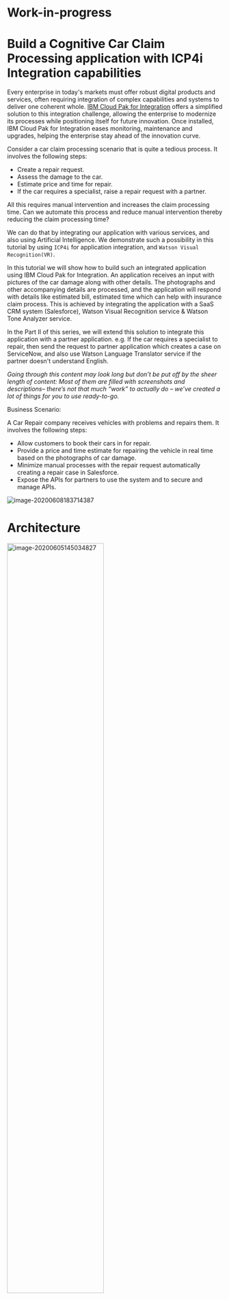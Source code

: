 # Work-in-progress



# Build a Cognitive Car Claim Processing application with ICP4i Integration capabilities

Every enterprise in today's markets must offer robust digital products and services, often requiring integration of complex capabilities and systems to deliver one coherent whole. [IBM Cloud Pak for Integration](https://cloud.ibm.com/docs/cloud-pak-integration?topic=cloud-pak-integration-getting-started) offers a simplified solution to this integration challenge, allowing the enterprise to modernize its processes while positioning itself for future innovation. Once installed, IBM Cloud Pak for Integration eases monitoring, maintenance and upgrades, helping the enterprise stay ahead of the innovation curve.

Consider a car claim processing scenario that is quite a tedious process. It involves the following steps:
- Create a repair request.
- Assess the damage to the car. 
- Estimate price and time for repair.
- If the car requires a specialist, raise a repair request with a partner.

All this requires manual intervention and increases the claim processing time. Can we automate this process and reduce manual intervention thereby reducing the claim processing time? 

We can do that by integrating our application with various services, and also using Artificial Intelligence. We demonstrate such a possibility in this tutorial by using `ICP4i` for application integration, and `Watson Visual Recognition(VR)`.

In this tutorial we will show how to build such an integrated application using IBM Cloud Pak for Integration. An application receives an input with pictures of the car damage along with other details. The photographs and other accompanying details are processed, and the application will respond with details like estimated bill, estimated time which can help with insurance claim process. 
This is achieved by integrating the application with a SaaS CRM system (Salesforce), Watson Visual Recognition service & Watson Tone Analyzer service. 

In the Part II of this series, we will extend this solution to integrate this application with a partner application. e.g. If the car requires a specialist to repair, then send the request to partner application which creates a case on ServiceNow, and also use Watson Language Translator service if the partner doesn't understand English.

*Going through this content may look long but don’t be put off by the sheer length of content: Most of them are filled with screenshots and descriptions– there’s not that much “work” to actually do – we’ve created a lot of things for you to use ready-to-go.*

Business Scenario:

A Car Repair company receives vehicles with problems and repairs them. It involves the following steps:

- Allow customers to book their cars in for repair.
- Provide a price and time estimate for repairing the vehicle in real time based on the photographs of car damage.
- Minimize manual processes with the repair request automatically creating a repair case in Salesforce. 
- Expose the APIs for partners to use the system and to secure and manage APIs.

<img src="./images/image-20200608183714387.png" alt="image-20200608183714387" />



# Architecture

<img src="./images/image-20200605145034827.png" alt="image-20200605145034827" width="67%" />



# Flow

1. User sends car repair request by invoking an API (API Connect) with photographs of car damage.
2. User request is forwarded to integration flow.
3. IBM Watson Visual Recognition(VR) analyzes the photographs. If it is not a valid picture, Watson VR will return an error immediately to the user calling the API. Check that Watson VR can `see` a car in the picture – if not, application will immediately respond back with an error saying ‘There is no car in this picture’ so the error can be corrected immediately.
4. A `Case` is created in Salesforce with the data from the API. This Case is where we store the details and progress of our repair. Also, an attachment of the photograph is added to Salesforce so that we have the image stored in our system.
5. Analyze the description of the problem as described by the customer using IBM Watson Tone Analysis. We store this in Salesforce for future reference – if the customer is angry or upset, we may wish to take further action or treat them more carefully.
6. This is an extended scenario, wherein if the car is a specialist car (identified by Visual Recognition Service) it is sent to partner for repair. The partner speaks Spanish and and we'll use IBM Watson language translator to translate our request into Spanish before we send it to them
7. This is an extended scenario as well. Partner uses ServiceNow, not Salesforce so we need to create an incident in their ServiceNow system – automatically.
8. Send a response back to the customer with their Salesforce case reference for future enquiries and also an estimate of how long it will take to repair and how much it will cost.



# Watch the Video

[![](http://img.youtube.com/vi/TRzO26kawu4/0.jpg)](https://www.youtube.com/watch?v=TRzO26kawu4)





# Steps

1. [Plan of Work](#1-plan-of-work)
   1. [Set up our integration systems and services endpoints](#11-set-up-our-integration-systems-and-services-endpoints)
   2. [Create an integration flow for our 'Car Repair Claim API'](#12-create-an-integration-flow-for-our-car-repair-claim-api)
   3. [Deploy the API to the Cloud Pak for Integration (ICP4i) runtime](#13-deploy-the-api-to-the-cloud-pak-for-integration-icp4i-runtime)
2. [List of things we will need](#2-list-of-things-we-will-need)
   1. [List of Systems and Services Endpoints](#21-list-of-systems-and-services-endpoints)
   2. [IBM Cloud Pak for Integration (ICP4i) Capability list](#22-ibm-cloud-pak-for-integration-icp4i-capability-list)
3. [Getting Started](#3-getting-started)
   1. [Setting up IBM Watson Services](#31-setting-up-ibm-watson-services)
   2. [Setting up SalesForce](#32-setting-up-salesforce)
4. [Setting up Cloud Pak for Integration instance on IBM Cloud](#4-setting-up-cloud-pak-for-integration-instance-on-ibm-cloud)
5. [Building Your Integration](#5-building-your-integration)
6. [Testing our API Integration Flow](#6-testing-our-api-integration-flow)
7. [How we will test the APIs](#7-how-we-will-test-the-apis)
8. [Running the tests and results](#8-running-the-tests-and-results)
9. [Deploying the Integration flow to ICP4i RunTime via the App Connect Dashboard](#9-deploying-the-integration-flow-to-icp4i-runtime-via-the-app-connect-dashboard)
10. [Summary](#10-summary)





## 1. Plan of Work

This solution has a number of moving parts, so we’ll tackle them in a logical sequence. If you’re familiar with how to do any of the steps, feel free to do them in the way you prefer or are familiar with.

If you’re familiar with any of the tools we’re using, feel free to embellish or change the series – as long as you make sure it all ‘hangs together’. You can build the ‘extension’ version if you’re familiar with the tooling.

We’ll be doing the following:

### 1.1 Set up our integration systems and services endpoints

We are going to integrate with SaaS systems and IBM Watson AI services. 

We will need to have these endpoints created and create credentials for, so that we can integrate to them securely. In the ‘real world’ systems like Salesforce or ServiceNow will be running at customers already.

### 1.2 Create an integration flow for our 'Car Repair Claim API'

This will create our API and the integrations to all of our endpoints. 

We will create an ‘integration flow’ which takes the API request, calls the endpoints in the correct order, maps the data between them and sends an appropriate API response back to the caller.

### 1.3 Deploy the API to the Cloud Pak for Integration (ICP4i) runtime

Once we have developed our flow and tested it, we will deploy it to ICP4i running on OpenShift. This will create a Kubernetes container/pod deployment. 





## 2. List of things we will need

As this is an integration application, we will need systems and services to integrate to:

### 2.1 List of Systems and Services Endpoints

The systems and services we will use are as follows: Instructions for these are further on...

#### 2.1.1 Salesforce

Salesforce is a CRM system provided as a SaaS i.e. it is hosted in the cloud.
In this scenario, we as a car repair company will use Salesforce to create and store our car repair claims.

Salesforce allows you to create developer instances/accounts free of charge. You will need a developer account to run these instructions as to how to create them are included and you can set an account up. If you already have a developer Salesforce account, you can use that.

#### 2.1.2 IBM Watson – Visual Recognition

IBM Watson is available on the IBM Cloud and also in the IBM Cloud Pak for Data. IBM Cloud lets you create non-expiring free instances of the IBM Watson services that you can use for this tutorial (or anything else)

The IBM Watson Visual Recognition service lets you send a picture (.jpg, .png) to Watson and returns a list of things that Watson can ‘see’. In our case, we will use Watson to check if there is a car in the picture and, in the extended version, if it is a convertible/roadster car or not. If it’s a roadster, we’ll send it to our partners. If it’s not, we’ll repair it ourselves. If there’s no car in the photo, we’ll send it back and let our customer know.

#### 2.1.3 IBM Watson – Tone Analysis

IBM Watson can tell if someone is happy or sad or angry or many other emotions!

If your customer is angry, you want to know so you can make them happy – we’ll use this to look at the customer’s description of the damage/problem and put the tone into our Salesforce case so that when we call them, we know what to expect.

For the ‘extended’ scenario, we will also use:

#### 2.1.4 ServiceNow

ServiceNow is an incident management system which is provided as a SaaS on the cloud. Our repair partner which repairs convertible/droptop cars uses this system to manage their repairs.

ServiceNow allows you to create free developer instances as well – you will need one if you want to implement the extended scenario.

#### 2.1.5 IBM Watson – Language Translation

Our convertible car repair partners speak Spanish – and our Spanish isn’t great (yours might be!).

Fortunately, Watson speaks Spanish and many other languages better than we do, so we’ll use Watson to translate our ‘please repair this car’ request before we put the request into our partner’s ServiceNow system.

### 2.2 IBM Cloud Pak for Integration (ICP4i) Capability list

The Cloud Pak for Integration contains components and capabilities to implement multiple integration patterns – we won’t be using all of them in this tutorial.

In part2 of the series, we will be using the secure gateway (DataPower) to secure our APIs as part of API Management but we will not be using messaging (MQ), event streaming/Kafka or the high-speed Data Transfer (Aspera) in this tutorial. 

We will use the following ICP4i capabilities in this series:

#### 2.2.1 Application Integration (IBM App Connect)

IBM App connect provides a low-code/no code integration capability with a large number of pre-built connectors to connect to a variety of different endpoints.

We will use this to create the API contract with a simple model and then the integration flow API Implementation that is started with our API call and which contains all the integration logic and data transformation.

#### 2.2.2 Smart Connectors

These connectors contain everything needed to connect to the systems and endpoints – we just need to give them the endpoint location and credentials.

We will use one connector each for

- SalesForce
- Watson Visual Recognition
- Watson Tone Analysis.

 For the extended version:

- Watson Language Translation
- ServiceNow

The connectors will take care of things like authentication, session management, retries etc – you just need to give them credentials to connect and they will handle the rest.

#### 2.2.3 API Management (IBM API Connect)

Once we have our integration API built, we need to expose it securely to the outside world via an API gateway. We also need to be able to create a self-service portal to allow consumers to discover our APIs and sign up to use them.

We also need to create rate plans to limit how many times the API can be called.

We will push our API from the Application integration capability directly into the API Management capability where the API Product and API artefacts we need will be created for us automatically.

We will then add security and rate limiting plans and publish our API to our secure gateway and portal. 

We will use this capability in part2 of our series.



## 3. Getting Started

Before we can build our API integration, we need to set up the endpoints that we need will integrate to.

We will set up endpoints to connect to:

- IBM Watson Visual Recognition
- Salesforce
- IBM Watson Tone Analysis

Later, for extended scenario, we will connect to the following endpoints.

- IBM Watson Language Translation
- ServiceNow

> During the execution of this content, if you find inconsistency in service names in screenshots you can safely ignore them. The flow and method should still hold good.

### 3.1 Setting up IBM Watson Services

We will set up Watson Visual Recognition and Tone Analysis.

You will need an IBM Cloud account to do this. You can use your existing one if you wish or you can set up a new one. 

IBM cloud access is free and can be provisioned instantly. 

Once you have an account, all of the Watson services have ‘lite’ plans which allow you to use them for free – the only restriction is the number of calls you can make per month. Don’t worry, we won’t be getting anywhere near that number – and you won’t get charged if you hit the limit, it will just stop working until the next month.

#### 3.1.1 Logging in to IBM Cloud

The IBM Cloud can be accessed at https://cloud.ibm.com. If you do not have an account, then go ahead and create one. 

<img src="./images/image-20200609174730528.png" alt="image-20200609174730528" />



Once you’re in, you’ll be presented with the cloud dashboard showing which services you have provisioned:

<img src="./images/image-20200609204306444.png" alt="image-20200609204306444" />


(You may not see this many services, clusters etc – the authors have many things in their IBM Cloud accounts.)

If you already have the IBM Watson services in your account, or you know how to create them then skip to [Setting up SalesForce](#32-setting-up-salesforce) section.

#### 3.1.2 Creating your free Lite-Plan IBM Watson Services:

On the IBM Cloud Dashboard, click `Catalog`. 

You’ll see a list of services (if not, click on `services`).

Check the `AI` filter checkbox on the left to filter for Watson services. (You can also search for them by name)

<img src="./images/image-20200609204553080.png" alt="image-20200609204553080" />

Scroll down and click on the `Visual Recognition` tile.

<img src="./images/image-20200609213928692.png" alt="image-20200609213928692" width="30%" />

Inside, you’ll be able create a lite plan (free) instance as shown in the screenshot below (ignore the warning on our screenshot about only being able to have one lite plan per account– that’s because we already had one lite instance set up in the authors’ IBM Cloud Account)

<img src="./images/image-20200609214115913.png" alt="image-20200609214115913" width="60%" />

Select the free `lite` plan and provision the service.

You can change the service name to something more memorable if you wish.

Once you create the service, you’ll be able to see it in your cloud dashboard (to get to the cloud Dashboard, click the hamburger menu at the top left of the screen and select `Dashboard`

<img src="./images/image-20200609222149224.png" alt="image-20200609222149224" width="30%" />

 Look under `Services` and you’ll find your newly created service (you can see a number of services in our screenshot below – we’ve renamed ours to add `Dallas` on the end but yours will have a similar name)     

<img src="./images/image-20200609222405756.png" alt="image-20200609222405756" /> 

Click on your new service and you’ll see the `Manage` tab:

<img src="./images/image-20200609222439728.png" alt="image-20200609222439728" />

The API key and URL are what we are going to need to integrate with the service. You can click `Show credentials` and copy/paste them somewhere for later use or you can click `Download` and they will be downloaded as a text file for you.

You’ll next need to do similar for `Language Translator`. It also has `Lite` plans and are set up in the same place on the IBM Cloud. You may choose any region you want.

Make sure you obtain the URL and API keys (in 'credentials') for all of these Watson services – we’ll be needing them later. You obtain the URL and API keys for both the services in the same way.

<img src="./images/image-20200609223016557.png" alt="image-20200609223016557" width="40%" />



### 3.2 Setting up SalesForce

Salesforce is a CRM system hosted as a SaaS in the cloud.

We will need a **developer** account to use for testing – if you already have a Salesforce developer account, you can use that – if not, you can sign up for a free developer account now.

Go to https://developer.salesforce.com and click on `sign up`

<img src="./images/image-20200609223448761.png" alt="image-20200609223448761" />

Note that this is NOT the same as `salesforce.com -> try for free`. **You will need a developer account to use this tutorial**. You can use a webmail email address to sign up if you wish, rather than your company one.

(we emphasize this a lot but one of the most common reasons for `My integration to Salesforce doesn’t work` is that the account being used is not a developer one).

Once you have a salesforce developer account, log in to check it – you’ll get to something like this:

(Remember to log in at your salesforce developer/instance URL, not just at salesforce.com)

<img src="./images/image-20200609223649581.png" alt="image-20200609223649581" />

You will require admin level access to your Salesforce account.

When you create a free Salesforce account to test, make sure that you create a [Developer account](https://developer.salesforce.com/) rather than a Trial account. If you connect to App Connect with a 'Free Trial' account, the Salesforce integrations will not work.

OK, we have our endpoints – we’re ready to integrate!



## 4. Setting up Cloud Pak for Integration instance on IBM Cloud

We will create an instance of Cloud Pak for Integration on IBM Cloud. You can find more about ICP4i [here](https://www.ibm.com/cloud/cloud-pak-for-integration1). 

> If you already have a ICP4i instance with App Connect and API Connect capabilities added, feel free to use your existing instance. You may skip this section and jump to [Building your Integration](#5-building-your-integration).

To setup ICP4i instance on IBM Cloud, refer [CP4I provisioning on IBM Cloud instructions](./Provisioning.md).



## 5. Building Your Integration

### 5.1 Accessing ICP4i

Login to your IBM Cloud dashboard and click `Schematics workspaces`![image-20200615171009495](./images/image-20200615171009495.png)

Scroll down to the `Schematics workspaces` section and click on the workspace you created

![image-20200615225236641](./images/image-20200615225236641.png)

- Click on the `Offering dashboard` 

![image-20200615225422040](./images/image-20200615225422040.png)



If you see any certificate issue, you can select to proceed to unsafe website/link. You’ll be presented with a login screen to ICP4i. Use `admin` as username and the password that you set while following [Provisioning instructions](./Provisioning.md). Click on `Login`. 

Click on `Skip Welcome`, if a welcome page is displayed. 

Welcome to ICP4i! You’re now at the home screen showing all the capabilities of the pak, brought together in one place.

We’re going to be using API Connect and App Connect for this tutorial.

![image-20200615230600574](./images/image-20200615230600574.png)



Click `View instances` to see the capabilities added in ICP4i instance using the option `demoPreparation` while installing ICP4i.

![image-20200615231154274](./images/image-20200615231154274.png)



You can see that we have `App Connect Designer` (the tooling for building integrations), the `App Connect Dashboard` (this is what manages the integration runtimes) and `API Connect` (for managing APIs).

(Don’t worry if your instance names are not identical to the screenshots)

At any time, we can use the menu to navigate between these capabilities, as well as using the platform home screen. Use the hamburger menu at the top left like so:

<img src="./images/image-20200615231615577.png" alt="image-20200615231615577" width="47%" />



> *Occasionally, in this demo environment, you might find that the navigation menu shows ‘0’ instances of the capabilities. Don’t worry, everything is still there!*

*If this happens, click on `Platform home` in the menu, then click `View Instances` tab. After this, the menu will work again!*



### 5.2 Accessing the Designer Integration Tooling

Click on `ace-designer-demo` under `App Connect`. You’ll arrive at the App Connect Designer Dashboard here:

![image-20200615232058774](./images/image-20200615232058774.png)

This is where we can create all of our API integration flows and also manage our connectivity to our services and endpoints. You can create many integration flows and manage them all here.

At the moment, there’s nothing here yet, so let’s build some integration logic.

First, we’re going to connect the designer tooling to our endpoints that we set up earlier.

The Smart Connectors are meta-data driven, so they need to be able to connect whilst we’re using the tooling to ensure that they show us the correct data and functions available from our endpoints.

To connect to our endpoints, we’re going to need the credentials we created earlier.

### 5.3 Connecting the tooling to our endpoints

Let’s go to the connector catalog: click on the cogwheel/sprocket menu and click `Catalog`

![image-20200615232502528](./images/image-20200615232502528.png)

The connector catalog appears with a list of the cloud pak connectors which are installed locally. There are many more connectors available although not all all of them run ‘locally’. Some of the connectors are currently available in the pak locally, all of them are available on the IBM cloud – you can use the ones that run on the IBM cloud directly from ICP4i designer as well – you just need to link ICP4i to your IBM cloud account, which we won’t be doing in this tutorial.

More connectors are being developed constantly – for a list, look here: https://www.ibm.com/cloud/app-connect/connectors/

You can choose whether you want to run the connectors locally or on the IBM cloud. For this task, we will run them locally:

![image-20200616093457103](./images/image-20200616093457103.png)

Let’s set up our Watson AI endpoints – scroll down until you see the IBM Watson connectors:

<img src="./images/image-20200616093522969.png" alt="image-20200616093522969" width="80%" />



Click on `IBM Watson Visual Recognition`. 

You’ll see that the connector expands and shows you the actions available for the connector.

ICP4i connectors are smart connectors and are metadata driven – you don’t need to know what functions and data are in the endpoint – the connectors will usually show them to you.

<img src="./images/image-20200616093644485.png" alt="image-20200616093644485" width="50%" />

Click on `Connect`.

You may be be asked if you want to run the connector `local` (runs on ICP4i) or on the IBM Cloud. If asked, for this task click `Local` and click `Connect`.

To connect to your Watson Visual Recognition account, you’ll need credentials – otherwise anyone could connect to it. The service is protected by an API key.

You’ll now be asked for the API key that you kept safe from before: Enter it here and click `connect`

Make sure you have the right one – the one for e.g. Tone Analyzer will not work for Visual Recognition.

<img src="./images/image-20200616094137910.png" alt="image-20200616094137910" width="50%" />

(Hint: you can use the ‘eye’ button to show the API key to check it’s correct)

If you’ve ‘forgotten’ your API key, go back to the service you created in the IBM Cloud – you can view it from there.

If all goes well, (i.e. you’ve entered your key correctly), a connector account will be created for you – that’s it! You’ve added visual recognition capability to your integration

<img src="./images/image-20200616095925571.png" alt="image-20200616095925571" width="50%" />

IMPORTANT: DON’T MOVE ON YET! You’ll see `Account 1` as the name of the account.

WE NEED TO RENAME THE ACCOUNT FOR THIS TASK TO WORK SEAMLESSLY (we’ll tell you how to fix it if you don’t later….but it’s easier if you do!)

ICP4i lets you have multiple accounts for connecting to each type of system. For example, you could have a DEV account, a TEST account and a PROD account. Or you may have a USA instance and an EU instance. The name is what the integrations use to reference the correct account. You can connect your connectors to as many places as you wish – there’s no extra charge – all connectors are included.

To rename your account, Click the three dots menu and click `rename account`

<img src="./images/image-20200616100321676.png" alt="image-20200616100321676" width="50%" />

In the dialog box, name the account `App Connect Trial` (exactly as shown – capitals on the first letter of the words, spaces between the words) and click `Rename Account` as shown below,

<img src="./images/image-20200616100427281.png" alt="image-20200616100427281" width="50%" />

Your connector should now look like this:

<img src="./images/image-20200616100502762.png" alt="image-20200616100502762" width="50%" />

OK, we have our Visual Recognition sorted – let’s do the next two Watson connectors:

Click on `IBM Watson Tone Analyzer` and click `Connect`

<img src="./images/image-20200616100607006.png" alt="image-20200616100607006" width="50%" />

Select the Local connector (if asked – you may not be) and click Continue

<img src="./images/image-20200616100752616.png" alt="image-20200616100752616" width="50%" />

For this connector, we’ll need the URL and the API key that we got earlier: Enter them in the dialog below – (you won’t need the Username and Password). 

Note: Your URL may be different to our screenshot – it depends in which cloud region your service is running. Click `Connect`

<img src="./images/image-20200616100952807.png" alt="image-20200616100952807" width="50%" />

And we’re connected!

IMPORTANT – FOR THE TASK, RENAME THE ACCOUNT to `App Connect Trial`. (use the three dots menu and click `Rename Account`)

<img src="./images/image-20200616101114113.png" alt="image-20200616101114113" width="50%" />

Your connector should look like this:

<img src="./images/image-20200616101208091.png" alt="image-20200616101208091" width="50%" />

Finally, let’s connect to the Watson Language Translator – it’s very similar:

<img src="./images/image-20200616101249851.png" alt="image-20200616101249851" width="50%" />

Click `Connect` and select `Local` for the connector location (if asked) then enter your URL and API key (note your URL may be different from our screenshot depending on the region of your Watson services)

<img src="./images/image-20200616103057038.png" alt="image-20200616103057038" width="50%" />

Click `Connect`

IMPORTANT – FOR THIS TUTORIAL, RENAME THE ACCOUNT to `App Connect Trial`. (use the three dots menu and click `Rename Account`)

It should look like this:

<img src="./images/image-20200616103219649.png" alt="image-20200616103219649" width="50%" />

Why is it important to rename the accounts? We’re going to import an integration flow to save you some typing and clicking. This flow is configured to look for connector accounts named `App Connect Trial`

If you don’t rename your accounts, you’ll need to edit the flow to point to the ones you’ve created and match the names. It’s not hard to do, but it does add extra work.

### 5.4 Setting up the Salesforce Connection

Just one more endpoint to go, then we can look at API flows.

Scroll down to the Salesforce connector. There may be multiple types of salesforce connector shown, pick the first one just called `Salesforce`.

(You may see there are already accounts created – we’ll be creating a new one to connect to your Salesforce account anyway – don’t use the existing accounts – you won’t be able to see where your integrations go..)

Click `Add a new account` if there are existing accounts, or just click `Connect` if this is the first one.

<img src="./images/image-20200616103600066.png" alt="image-20200616103600066" width="50%" />

Select a Local connector location (if asked – you may not be asked) and click ‘Continue’

<img src="./images/image-20200616103813680.png" alt="image-20200616103813680" width="50%" />

You’ll now be asked for the Salesforce credentials – how do you get these? Follow the steps below. 

Salesforce needs more than just your userid and password – it needs a client Id and Client Secret as well. Also, what you type in the ‘Password’ field in the connector isn’t just your password that you log in with.

The fields we need are shown below

<img src="./images/image-20200616103931845.png" alt="image-20200616103931845" width="50%" />

You will require admin level access to your Salesforce account. 

 When youa free Salesforce account to test, make sure that you created a [Developer account](https://developer.salesforce.com/) rather than a Trial account. If you connect to App Connect with a “Free Trial” account, the Salesforce integrations may not work.

Login to your Salesforce Developer account – you should see the screen like below:

![image-20200616104029898](./images/image-20200616104029898.png)

To get your **loginURL**, click on your user profile. The URL text below your Account Name is your login URL – BUT WITHOUT THE LEADING HTTPS:// .

![image-20200616104103155](./images/image-20200616104103155.png)

 

Insert the **login URL** into the connector account form as shown below:

IMPORTANT: You MUST enter the ‘https://’ part as well – it won’t work if you just copy/paste from the salesforce screen e.g. “um1.salesforce.com” will **not** work. “https://um1.salesforce.com” will!

<img src="./images/image-20200616104134388.png" alt="image-20200616104134388" width="50%" />

Next we will need to **retrieve Security Token**. For this click on your user profile and select the Settings option in the profile panel.

![image-20200616104211975](./images/image-20200616104211975.png)

Under Settings, find and click the “Reset Security Token” option

(you may need to go to ‘Switch to lightning experience’ to see this)

<img src="./images/image-20200616111047905.png" alt="image-20200616111047905" width="20%" />(On the top right if you see it)





![image-20200616111152457](./images/image-20200616111152457.png)

Click on Reset Security Token Button and it will send the **newly generated security token to your admin email address**. Use the token for your credentials. 

To populate the Password field on the connector account screen you will need to *concatenate the Password used to log into the Salesforce account with the Security Token received via above step* as shown below:

For example, if your Salesforce password is 'myGreatPassword’ and your Salesforce security token is ‘2325jsdhew4312hs534dh’ then you should enter

`myGreatPassword2325jsdhew4312hs534dh` in the ‘password’ field.

<img src="./images/image-20200616111407934.png" alt="image-20200616111407934" width="50%" />

Next we will retrieve the **Client ID and Secret**

**Click the ‘setup’ cogwheel at the top right.**

On the left-hand Finder panel go to:
**PLATFORM TOOLS > Apps > App Manager**

![image-20200616111549686](./images/image-20200616111549686.png)

You then want to **create a New Connected App** or use an existing one. Steps for creating a new app are as follows:

![image-20200616111625258](./images/image-20200616111625258.png)

Provide a Connect App Name and an API Name is automatically generated for you. Provide a Contact Email (usually admin email address). Please make sure you Enable OAuth Settings and follow steps below to configure the OAuth setting.

![image-20200616111648866](./images/image-20200616111648866.png)

Click on Enable OAuth Settings to get the configuration panel.

Either click on Enable for Device Flow and that will auto-generate a Callback URL or alternately you can provide your own fully qualified Callback URL

Next step is to configure the scope of access for our connectors which will be the Connected App in this case.

Connectors technically only require “data api” - you can optionally choose to enable all the scopes for this connected app.

And then click on Save.

![image-20200616112325268](./images/image-20200616112325268.png)

**It may take several minutes for newly created Connected App to be registered**. Once registered go back to App Manager, select and view the created App

![image-20200616112348717](./images/image-20200616112348717.png)

Use **Consumer Key and Secret as Client ID and Client Secret** respectively as needed in the connector account UI as follows:

<img src="./images/image-20200616112415309.png" alt="image-20200616112415309" width="50%" />

Click Connect – you should see your account created!

IMPORTANT – After all that, we need to rename our account! Don’t forget to use the three dots an rename our account to `App Connect Trial` as shown below.

<img src="./images/image-20200616112510301.png" alt="image-20200616112510301" width="50%" />

Just as an aside, look at the sheer amount of data and functions available through the connector – you can expand them to see what the actions are. As the connectors are metadata driven, if you customize Salesforce with extra or customized fields, the connectors will pick them up automatically.

Great! We’re now all connected up! Let’s go and see our flow!



### 5.5 Importing the Integration flow into designer

Login to ICP4i dashboard and go to App Connect Designer. Click on the cogwheel (top right) and select `Dashboard` from the menu.

![image-20200616112733785](./images/image-20200616112733785.png)

Click on `New` at the top right and select `Import flow`

![image-20200616112804457](./images/image-20200616112804457.png)

We have a flow to use already built in github repo – we’re going to import it to save you typing and clicking!

It also avoids a LOT of screenshots and ‘click here, click there, type this instructions’ – you could even probably work out how the flow works just from watching the video [here](https://www.youtube.com/watch?v=TRzO26kawu4) but we’ll step you through it in this tutorial.

There is a lot of detailed designer flow documentation for when you want to delve deeper – a good place to start is [https://ibm.biz/learnappconnect](https://ibm.biz/learnappconnect-)

Enter the following into the `Specify a file URL` field:

[https://raw.githubusercontent.com/garrata/carrepairdemo/master/Car%20Insurance%20Cognitive%20API%20Lab%20Short.yaml](https://raw.githubusercontent.com/garrata/carrepairdemo/master/Car Insurance Cognitive API Lab Short.yaml)

(The %20 are how spaces are represented in a URL – they flow name has spaces in it, not %20)

<img src="./images/image-20200616123416889.png" alt="image-20200616123416889" width="50%" />

(This is the address of the ‘Car Insurance Cognitive API Lab.yaml’ flow in the git repository)

Click `Add file`. Then click `Import` 

<img src="./images/image-20200616122815425.png" alt="image-20200616122815425" width="50%" />



### 5.5 Reviewing our API Integration Flow:

Refer to ReviewingIntegrationFlow.md

*This section can take some time. If you’re more interested as to how the flow is built, go through this section. If you may be short on time, as the flow is pre-built and we won’t change it you can skip straight to [Starting the flow](#56-starting-the-flow) section.*

Since there are lots of screen shots, so you can read this guide afterwards at your leisure. Also the guide is provided in a different file [here](./ReviewingIntegrationFlow.md).

### 5.6 Starting the flow

Now we’ve looked at the integration flow, let’s start it up.

Click `Start API` on the three dot menu at the top right:

![image-20200616180036046](./images/image-20200616180036046.png)

Your API should change to a status of ‘Running’ like below

<img src="./images/image-20200616180059747.png" alt="image-20200616180059747" width="20%" />

Now our flow is running, we need to test it.



## 6. Testing our API Integration Flow

Now we’ve built our API, we need to test it. In the course of this tutorial, we will want to test our APIs in three places:

- In the App Connect Designer (What we’ve just built)
- When it’s deployed to the Cloud Pak App Connect Runtime
- When it’s being called through the API Connect Gateway and Portal

All of these API deployment endpoints will use the same data, verbs and structure – the differences will be in the endpoint and how we authenticate to the provider.

There are three variables that will change for our test cases

### 6.1 API Base path

This is the first part of the URL e.g. https://host:port/Car_Insurance_Cognitive_API_Lab_Short this will change depending on where we deploy our API endpoint e.g. in Designer, In App Connect or exposed through the API Gateway in API Connect.

### 6.2 APIKey / Client ID

This is the authentication method that we will use with API Connect. This is described in the request as a header of X-IBM-Client-Id:<<apikey>>

### 6.3 UserID and Password

This is used by the App Connect Designer to authenticate users.



## 7. How we will test the APIs

APIs can be tested in a number of different ways, for example using the IBM API Test and Monitor tool – available for free here: https://www.ibm.com/uk-en/cloud/api-connect/api-test

For simplicity and speed, as we’re using base64 pictures, we will use simple curl scripts so that we can call the APIs from the command line – we can also use these in CI/CD pipelines if we want. `New credential`

Our curl scripts start like this:

curl -k -u **$cp4iuser**:**$cp4ipw** --request POST  --url **$cp4ibasepath**/CarRepairClaim --header "X-IBM-Client-Id:**$cp4iclientid**" --header 'accept: application/json'  --header 'content-type: application/json' --data '{“<<DataGoesHere>>….

Curl is ‘Client URL’ – it’s a way of calling an HTTP service from the command line: Let’s break it down:

curl: Name of the command. -k means don’t check for certificate validity

-u: specifies username:password to authenticate APIs that need those

--request: tells us what HTTP verb to use. In our case ‘POST’ which is HTTP for ‘Create’

--url: Specifies the location of the resource we want to act on. In our case, our resource is the CarRepairClaim

--header: These are HTTP headers which add extra information to the request.

‘X-IBM-Client-Id’ is how we will send the client ID when we call through API Connect Secure Gateway

‘accept: application/json’ and ‘content-type: application/json’ mean that we will receive and send JSON formatted data (As opposed to XML for instance)

--data: This is the actual request data – in JSON format as specified above.

The parts in **BOLD** above are those parts which will use environment variables so that we can re-use the script with different values.

These are the environment variables that we want to change:

### 7.1 $cp4ibasepath

This is the host and port and the first part of the API path, it also includes the ‘http’ or ‘https’ part of the URL.

We will set this to http://myserver:myport/Car_Insurance_Cognitive_API_Lab_Short

### 7.2 $cp4iuser and $cp4ipw

These are the userID and Password for the designer instance

### 7.3 $cp4iclientid

This is the clientid – this is used for authentication for API Connect.

The test scripts are pre-built on github ready for you to use. 

We will use curl to download the scripts from github to our machine. Note that -o in curl means ‘write to an output file’ rather than display the result on the screen.

In the terminal window, enter the following commands:

curl [https://raw.githubusercontent.com/garrata/carrepairdemo/master/demotestchicken.sh -o demotestchicken.sh](https://raw.githubusercontent.com/garrata/carrepairdemo/master/demotestchicken.sh -o demotestchicken.sh)

curl [https://raw.githubusercontent.com/garrata/carrepairdemo/master/demotestsubaru.sh -o demotestsubaru.sh](https://raw.githubusercontent.com/garrata/carrepairdemo/master/demotestsubaru.sh -o demotestsubaru.sh)

You should see output similar to below.

![image-20200622170001131](/Users/muralidhar/Murali/Work/Code Patterns/2CodeRepos/2020/build-an-integration-application-using-ibm-cloud-pak-for-integration/images/image-20200622170001131.png)

We then need to make the scripts executable – in the terminal window, enter the following two commands.

```
chmod +x demotestchicken.sh

chmod +x demotestsubaru.sh
```

Next we need to setup the variables so that our script calls the API in the correct place with the correct credentials.

### 7.4 Setting Environment Variables to test in the ACE Designer

To get the credentials for the designer, we go to the `Manage` tab in designer.

![image-20200617145700745](./images/image-20200617145700745.png)

This gives us the values for running the following commands in the terminal. `export` is unix-speak for ‘set the environment variable’

export cp4ibasepath=https://ace-design-https-ace.apps.demo.ibmdte.net/Car_Insurance_Cognitive_API_Lab_Short

export cp4iuser=<<username>>

export cp4ipw=<<password>>

To see the password, click the ‘Eye’ icon. To copy it to the clipboard, click the double-square ‘copy’ icons.



## 8. Running the tests and results

### 8.1 Test 1: “Chicken Picture” – demotestchicken.sh

This test sends a picture with a chicken – there is no car in it so we should get an error

<img src="./images/image-20200617145855955.png" alt="image-20200617145855955" width="50%" />

To run the test, type (including the first dot and slash) ./demotestchicken.sh

We’re going to send this request:

```
{"Name":"Vernon Barker",

"eMail":"to@epiope.my",

"LicensePlate":"tepuru",

"DescriptionOfDamage":"58",

"PhotoOfCar":"<<Base64image>>”,

,"ContactID":"8897796795006976"}
```

The expected response is something like:

``` 
{"error":

{"statusCode":400,

"message":"There is no car in this image, please resubmit"}

}
```

If you get `unexpected end of file`, double check that your API flow is started!

<img src="./images/image-20200617150623704.png" alt="image-20200617150623704" width="20%" />

### 8.2 Test2: “Subaru SUV Picture” – demotestsubaru.sh

<img src="./images/image-20200617150715075.png" alt="image-20200617150715075" width="50%" />

The request is:

```
{"Name":"Derek Subaru",

"eMail":"SubaruDerek@example.com",

"LicensePlate":"SUBARU1",

"DescriptionOfDamage":"You cannot see it from the outside, but the engine will not start any more. This car is rubbish and I hate it. Fix it quickly or I will sue!",

"PhotoOfCar":"<<Base 64 picture>>”,

"ContactID":"8897796795006976"}
```

The expected response is:

```
{"CaseReference":"5003z000025uVRSAA2",

"EstimatedBill":300,

"EstimatedDays":3,

"LicensePlate":"SUBARU1",

"Name":"Derek Subaru",

"eMail":"SubaruDerek@example.com"}
```

Note how this has created a case in Salesforce – you can go to Salesforce and see the case yourself

<img src="./images/image-20200617152121112.png" alt="image-20200617152121112"/>

Click the 9 dots at the top left:

<img src="./images/image-20200617152151162.png" alt="image-20200617152151162" width="50%" />

In ‘Search Apps and items, type ‘case’ then click ‘Cases’

Don’t panic that it looks empty! Notice the filter `Recently Viewed` – click this to pull it down and select `All Open Cases`

<img src="./images/image-20200617152316937.png" alt="image-20200617152316937"/>

Then you can see your case – with the Subaru photo in it!

![image-20200617152342993](./images/image-20200617152342993.png)

Click on the ‘CarPicture.jpg’ to see the attached photo.

<img src="./images/image-20200617152403813.png" alt="image-20200617152403813" width="50%" />



## 9. Deploying the Integration flow to ICP4i RunTime via the App Connect Dashboard

We’ve now got our flow running in the designer and we’ve tested it – now we need to deploy it ‘for real’ on the cloud pak runtime.

To do this, we’ll export a .bar file of our flow from the designer. This .bar file contains everything in our flow – with the exception of the connector credentials, which we’ll configure later in a Kubernetes secret.

When we deploy, it will create a 3 HA replica container pods running on OpenShift – automatically.

### 9.1 Exporting the executable bar file

To export the .bar file, go into the designer dashboard and click the `…` menu on the integration tile and click `Export…`

<img src="./images/image-20200617152533827.png" alt="image-20200617152533827" width="50%" />

You’ll get a dialog box. Select `Export for integration server (BAR)` and click `Export`

<img src="./images/image-20200617152600995.png" alt="image-20200617152600995" width="70%" />

The browser may prompt you for a download location – otherwise it will place the ‘Car_Insurance_Cognitive_API_Lab_Short.bar’ file in the Downloads directory.

That’s it – we now have our executable flow – let’s see what we need to do to deploy it.

### 9.2 Navigating to the App Connect dashboard and importing the .bar file

From the menu, click ‘App Connect’ and then click ‘ace-1’:  This is the runtime, and not the tooling.

<img src="./images/image-20200617152812060.png" alt="image-20200617152812060" width="50%" />

You’ll then be taken to the App Connect Dashboard – at the moment, there are no integrations here:

<img src="./images/image-20200617152944331.png" alt="image-20200617152944331" />

We need to create an integration server to run our integration. An integration server is a Kubernetes pod which has the containers needed to run our .bar file.

(If you’re not familiar with Kubernetes terms, don’t worry. We are going to deploy our integration in a multiply-redundant, scalable, highly available way)

Click ‘Create Server’

<img src="./images/image-20200617153024018.png" alt="image-20200617153024018" width="50%" />

In the dialog box, click ‘Add a BAR file’ (the + sign in the circle)

Browse to the location of the ‘Car_Insurance_Cognitive_API_Lab.bar’ file that you exported from designer and select it with ‘Open’

<img src="./images/image-20200617153057914.png" alt="image-20200617153057914" width="50%" />

– then hit continue on the dialog as below:

<img src="./images/image-20200617153128715.png" alt="image-20200617153128715" width="50%" />

<img src="./images/image-20200617153146619.png" alt="image-20200617153146619" width="50%" />

We’re going to create an integration server to run our integration. Before we can do this, we need to download the configuration package.

The configuration package is a template where we can put all of our credentials (to connect to Salesforce, Watson etc). Click ‘Download Configuration Package’ to download it. A file named ‘config.tar-z.gz’ will be downloaded – we’ll use this later.

 Now click ‘Next’ – you’ll be asked what kind of server you want to create: Choose “Designer” then click ‘Configuration’

<img src="./images/image-20200617153220335.png" alt="image-20200617153220335" width="50%" />

You’ll see the following configuration options:

### 9.2.1 Name

A name for the server – we’re going to use ‘carrepair01’ – if you see errors with your name, one key thing is that the name must be lower case.

### 9.2.2 Which type of image to run

Select “App Connect Enterprise only” – the other options are if you want to connect to IBM MQ – in this case, we don’t need that as we are not connecting to MQ in this tutorial.

### 9.2.3 IBM App Connect Designer flows

We can use local connectors, or both cloud and local connectors: We’ll select ‘local connectors only’ as below:

<img src="./images/image-20200617153332096.png" alt="image-20200617153332096" width="50%" />

### 9.2.4 Docker images

Enter ‘ibm-entitlement-key’

The deployment is going to create some pods with App Connect container images – we need to be able to pull those images to create the pods.

### 9.2.5 Integration Server

This is the Kubernetes secret that we will create to store the userids and passwords: We will give it a name now: we will call ours carrepaircreds01

<img src="./images/image-20200617153904138.png" alt="image-20200617153904138" width="50%" />

A Kubernetes secret is a way of storing sensitive information in Kubernetes and Openshift. In this way, we keep our connection credentials separate from our integration logic.

After this, click ‘Create’:

When you refresh, you should see this in your dashboard:

![image-20200617153934266](./images/image-20200617153934266.png)

You may find that you initially see what looks like an error – this is the cloud pak spinning up 3 pods of the integration server – it won’t show a green tick until all the pods are running. Give it a few minutes or so and refresh your browser. You can leave it in this state for a bit and get on with the next part of this tutorial if you wish.

<img src="./images/image-20200617154008866.png" alt="image-20200617154008866" width="30%" />

At this point, the integration is running on the cloud pak however, it can’t actually connect to anything – it doesn’t have any credentials to connect to Salesforce or Watson.

Click the tile and you’ll see the following:

<img src="./images/image-20200617154032834.png" alt="image-20200617154032834" width="30%" />

Click again, and you’ll drill down further and see the following:

![image-20200617154050313](./images/image-20200617154050313.png)

You can see the REST operation, the base URL and you can even download the OpenAPI (also called swagger) document.

We can test this if we wish! (It’s not compulsory…). Use the same curl scripts that we used for designer but change the URL to point to the REST API Base URL given in the UI. At this point though, our integration will fail as it has no credentials….

(Not that you’ll need to make sure you have the /CarRepairClaim at the end of the URL).

## 9.3 Creating the Connector Credentials Secret

Before we can deploy our integration flow, we need to create a Kubernetes secret to hold our credentials.

Why do we need to do this, if we already have them in designer? The answer is environments – each environment will have different credentials which need to be managed.

DEV will need one set of credentials, TEST another etc. Also, a different person can manage the secrets than creates the integration flows. Developers can build flows and use the connectors with their own test credentials – when they are deployed, they pick up the TEST, UAT or PROD credentials as the need to.

The account name in the flow and the secret name in the deployment is the key.

### 9.3.1 Downloading the Configuration Package

ICP4i gives you a pre-built configuration package to help you create your secrets – you’re not on your own!

Earlier on, we downloaded this package from this dialog box:

<img src="./images/image-20200617154242471.png" alt="image-20200617154242471" width="50%" />

Unzip the downloaded file and you’ll see the files within:

<img src="./images/image-20200617154410725.png" alt="image-20200617154410725" width="50%" />

The one we want to focus on is called credentials.yaml - we need to put our credentials in there.

Click on ‘Extract’ to extract the files from the archive. We’re going to leave it in ‘Downloads’ for this example, but you can place it where you wish – when the ‘where to extract’ dialog box appears, click ‘Extract’ again.

<img src="./images/image-20200617154435958.png" alt="image-20200617154435958" width="50%" />

At this point, all the files will be in the Downloads directory.

Double-click credentials.yaml to edit it – you’ll see it’s empty.

There is a template/sample credentials file available at https://github.com/garrata/carrepairdemo/blob/master/sample_credentials.yaml

You can see it here (ignore the ServiceNow details – we will use them later)

<img src="./images/image-20200617154546514.png" alt="image-20200617154546514" />

You can either download this file into the downloads directory, or just copy and paste the contents into the editor like so:

<img src="./images/image-20200617154615939.png" alt="image-20200617154615939" />

We’re now going to overwrite the credentials with those that we created earlier.

Note that the ‘name’ field needs to be “App Connect Trial” for every account. This is so that the flow can pick up the correct credential.

You may find it’s easier to edit the file locally on your workstation and then copy/paste the results into the editor.

There is also another file you may prefer to start from here: https://github.com/garrata/carrepairdemo/blob/master/credentials_obfuscated.yaml

Contents shown below:

Remember that this is a .yaml file so spaces/tabs etc are crucial – don’t change them from the template:

<img src="./images/image-20200617154639425.png" alt="image-20200617154639425" />

Click ‘Save’ on the editor and close it.

In the config package, there is a script called ‘generateSecrets.sh’ – this will create the Kubernetes secret based on our credentials file.

To run the script, we need to set up our environment to that it points to our ICP4i Instance – let’s do that now.

In the FireFox browser, go back to the Cloud Pak Platform Navigator and select ‘Cloud Pak Foundation” from the hamburger menu.

<img src="./images/image-20200617154657968.png" alt="image-20200617154657968" />

Now click on the ‘face’ icon on the top right and click on the ‘configure client’ cogwheel in the menu

![image-20200617154718356](./images/image-20200617154718356.png)

You’ll get a series of commands to run on the desktop terminal:

Click the ‘Copy to clipboard’ icon (overlapping squares)

<img src="./images/image-20200617154802393.png" alt="image-20200617154802393" width="67%" />

We now have the commands we need – we’re now going to paste them into the terminal.

Open the terminal using the Applications menu and clicking ‘Terminal’

<img src="./images/image-20200617154837930.png" alt="image-20200617154837930" />

Now paste the commands from the clipboard to run them: Edit/Paste (or right-click/paste)

<img src="./images/image-20200617154853991.png" alt="image-20200617154853991" />

<img src="./images/image-20200617154903836.png" alt="image-20200617154903836" />

The commands will run and connect you to ICP4i!

You can check you’re connected by using an OpenShift command e.g ‘oc get projects’ to see the OpenShift projects in ICP4i.

We’re going to put our secret into the ‘ace’ project – this is where app connect is installed.

Type ‘oc project ace’ to use the ‘ace’ project (an OpenShift project is like a Kubernetes namespace)

<img src="./images/image-20200617154927407.png" alt="image-20200617154927407" />

We’re currently in the ibmuser home directory (check by typing pwd if you wish – pwd=Print Working Directory).

Type ‘cd Downloads’ to get to the Downloads directory – this is where we have our configuration.yaml and our generateSecrets.sh script

Type ‘./generateSecrets.sh carrepaircreds01’ (yes, start with dot and slash – that tells linux to run the command in the current directory)

<img src="./images/image-20200617154944827.png" alt="image-20200617154944827" />

This will create the Kubernetes secret called ‘carrepaircreds01’ into the cloud pak.

<img src="./images/image-20200617155000265.png" alt="image-20200617155000265" />

If we go back to the App Connect Dashboard, we can see that our integration should be running – and be running with 3 highly available replicas.

<img src="./images/image-20200617155015044.png" alt="image-20200617155015044" width="30%" />

This means we now have our integration running on our cloud pak server.

Now would be a good time to test it again – good job we have re-usable automated test scripts!

### 9.4 Testing the flow on the ICP4i runtime

We’ll use the same scrips we used to test designer – we’ll just change the variables to point to the ICP4 runtime.

Click on our carrepair01 integration tile on the dashboard – you’ll see this:

<img src="./images/image-20200617155054950.png" alt="image-20200617155054950" width="30%" />

Click on this and you’ll see:

<img src="./images/image-20200617155111540.png" alt="image-20200617155111540" width="67%" />

The ‘REST API Base URL’ gives us the base URL variable we need.

We just need to set the cp4ibasepath variable correctly:

]In the terminal, run (All one line)

export cp4ibasepath=http://carrepair01-http-ace.apps.demo.ibmdte.net:80/Car_Insurance_Cognitive_API_Lab_Short

To run the tests, we do the same as we did last time:

./demotestchicken.sh

./demotestsubaru.sh

(if you can’t find the scripts, check you’re in the right place – they may be in the home (ibmuser) directory, or in the Downloads directory – either is fine.

Demotestchicken.sh will give an error as there is no car, but demotestsubaru.sh should create another case in Salesforce – go check if you wish.



## 10. Summary

In this tutorial we saw how we used IBM Cloud Pak for Integration to build an integration flow application, Car Repair Claim. The flow connected to various other services, both IBM and non-IBM services. We used no code/low code approach to build the application. The coomplete integration of application is a matter of just a few hours. 

You can continue to host the APIs in API Management capabilities of ICP4i. The next part of this series demonstrates how to Manage the API, applying security and rate-plans and publish it to our Self-Service Portal. 



## 11. Related links

- https://www.ibm.com/in-en/cloud/cloud-pak-for-integration
- https://developer.ibm.com/integration/
